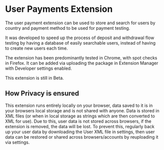 # User Payments Extension 
The user payment extension can be used to store and search for users by country and payment method to be used for payment testing. 

It was developed to speed up the process of deposit and withdrawal flow testing by having a database of easily searchable users, instead of having to create new users each time. 

The extension has been predominantly tested in Chrome, with spot checks in Firefox. It can be added via uploading the package in Extension Manager with Developer settings enabled. 

This extension is still in Beta. 

## How Privacy is ensured 
This extension runs entirely locally on your browser, data saved to it is in your browsers local storage and is not shared with anyone. Data is stored in XML files (or when in local storage as strings which are then converted to XML for use). Due to this, user data is not stored across browsers, if the extension is removed, the data will be lost. To prevent this, regularly back up your user data by downloading the User XML file in settings, then user data can be restored or shared across browsers/accounts by reuploading it via settings. 